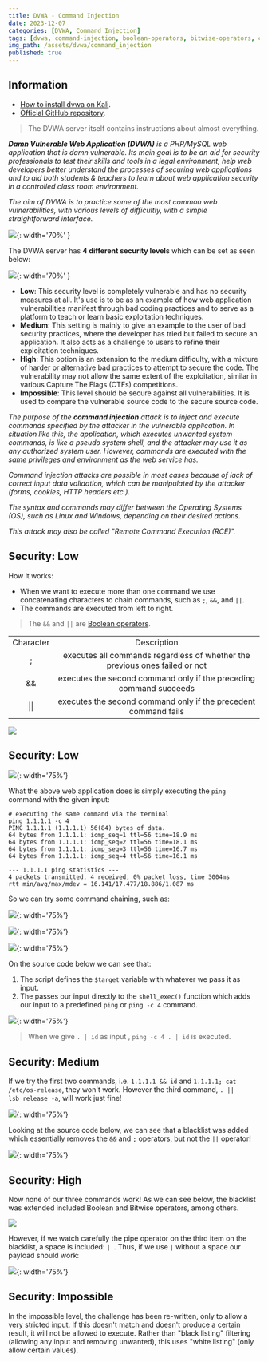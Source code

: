 ```yaml
---
title: DVWA - Command Injection
date: 2023-12-07
categories: [DVWA, Command Injection]
tags: [dvwa, command-injection, boolean-operators, bitwise-operators, command-chaining]
img_path: /assets/dvwa/command_injection
published: true
---
```


## Information

- [How to install dvwa on Kali](https://www.kali.org/tools/dvwa/).
- [Official GitHub repository](https://github.com/digininja/DVWA).

> The DVWA server itself contains instructions about almost everything.

_**Damn Vulnerable Web Application (DVWA)** is a PHP/MySQL web application that is damn vulnerable. Its main goal is to be an aid for security professionals to test their skills and tools in a legal environment, help web developers better understand the processes of securing web applications and to aid both students & teachers to learn about web application security in a controlled class room environment._

_The aim of DVWA is to practice some of the most common web vulnerabilities, with various levels of difficultly, with a simple straightforward interface._

![](dvwa_home.png){: width='70%' }

The DVWA server has **4 different security levels** which can be set as seen below:

![](security_levels.png){: width='70%' }

- **Low**: This security level is completely vulnerable and has no security measures at all. It's use is to be as an example of how web application vulnerabilities manifest through bad coding practices and to serve as a platform to teach or learn basic exploitation techniques.
- **Medium**: This setting is mainly to give an example to the user of bad security practices, where the developer has tried but failed to secure an application. It also acts as a challenge to users to refine their exploitation techniques.
- **High**: This option is an extension to the medium difficulty, with a mixture of harder or alternative bad practices to attempt to secure the code. The vulnerability may not allow the same extent of the exploitation, similar in various Capture The Flags (CTFs) competitions.
- **Impossible**: This level should be secure against all vulnerabilities. It is used to compare the vulnerable source code to the secure source code.

_The purpose of the **command injection** attack is to inject and execute commands specified by the attacker in the vulnerable application. In situation like this, the application, which executes unwanted system commands, is like a pseudo system shell, and the attacker may use it as any authorized system user. However, commands are executed with the same privileges and environment as the web service has._

_Command injection attacks are possible in most cases because of lack of correct input data validation, which can be manipulated by the attacker (forms, cookies, HTTP headers etc.)._

_The syntax and commands may differ between the Operating Systems (OS), such as Linux and Windows, depending on their desired actions._

_This attack may also be called "Remote Command Execution (RCE)"._

## Security: Low

How it works:
- When we want to execute more than one command we use concatenating characters to chain commands, such as `;`, `&&`, and `||`.
- The commands are executed from left to right.

> The `&&` and `||` are [Boolean operators](https://www.scaler.com/topics/linux-operators/).

|||
|:-:|:-:|
| Character | Description |
| ; | executes all commands regardless of whether the previous ones failed or not
| && | executes the second command only if the preceding command succeeds |
| \|\| | executes the second command only if the precedent command fails |

![](command_chaining.png)

## Security: Low

![](low_ping_command.png){: width='75%'}

What the above web application does is simply executing the `ping` command with the given input:

```shell
# executing the same command via the terminal
ping 1.1.1.1 -c 4
PING 1.1.1.1 (1.1.1.1) 56(84) bytes of data.
64 bytes from 1.1.1.1: icmp_seq=1 ttl=56 time=18.9 ms
64 bytes from 1.1.1.1: icmp_seq=2 ttl=56 time=18.1 ms
64 bytes from 1.1.1.1: icmp_seq=3 ttl=56 time=16.7 ms
64 bytes from 1.1.1.1: icmp_seq=4 ttl=56 time=16.1 ms

--- 1.1.1.1 ping statistics ---
4 packets transmitted, 4 received, 0% packet loss, time 3004ms
rtt min/avg/max/mdev = 16.141/17.477/18.886/1.087 ms
```

So we can try some command chaining, such as:

![](low_and_id.jpg){: width='75%'}

![](low_os-release.jpg){: width='75%'}

![](low_lsb-release.jpg){: width='75%'}

On the source code below we can see that:
1. The script defines the `$target` variable with whatever we pass it as input.
2. The passes our input directly to the `shell_exec()` function which adds our input to a predefined `ping` or `ping -c 4` command.

![](low_source_code.jpg){: width='75%'}

> When we give `. | id` as input , `ping -c 4 . | id` is executed.

## Security: Medium

If we try the first two commands, i.e. `1.1.1.1 && id` and `1.1.1.1; cat /etc/os-release`, they won't work. However the third command, `. || lsb_release -a`, will work just fine!

![](low_lsb-release.jpg){: width='75%'}

Looking at the source code below, we can see that a blacklist was added which essentially removes the `&&` and `;` operators, but not the `||` operator! 

![](medium_source_code.jpg){: width='75%'}

## Security: High

Now none of our three commands work! As we can see below, the blacklist was extended included Boolean and Bitwise operators, among others.  

![](high_source_code.jpg)

However, if we watch carefully the pipe operator on the third item on the blacklist, a space is included: `| `. Thus, if we use `|` without a space our payload should work:

![](high_id.jpg){: width='75%'}

## Security: Impossible

In the impossible level, the challenge has been re-written, only to allow a very stricted input. If this doesn't match and doesn't produce a certain result, it will not be allowed to execute. Rather than "black listing" filtering (allowing any input and removing unwanted), this uses "white listing" (only allow certain values).